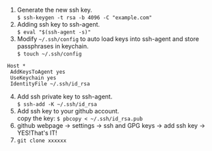 1. Generate the new ssh key.   
  `$ ssh-keygen -t rsa -b 4096 -C "example.com"`
2. Adding ssh key to ssh-agent.   
  `$ eval "$(ssh-agent -s)"`
3. Modify `~/.ssh/config` to auto load keys into ssh-agent and store passphrases in keychain.    
  `$ touch ~/.ssh/config`
```
Host *
 AddKeysToAgent yes
 UseKeychain yes
 IdentityFile ~/.ssh/id_rsa
```
4. Add ssh private key to ssh-agent.   
 `$ ssh-add -K ~/.ssh/id_rsa`
5. Add ssh key to your github account.   
 copy the key: `$ pbcopy < ~/.ssh/id_rsa.pub`
6. github webpage -> settings -> ssh and GPG keys -> add ssh key -> YES!That's IT!    
7. `git clone xxxxxx`   
